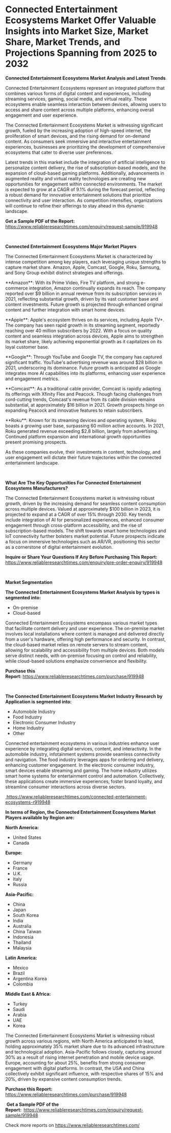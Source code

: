 <p><h1>Connected Entertainment Ecosystems Market Offer Valuable Insights into Market Size, Market Share, Market Trends, and Projections Spanning from 2025 to 2032</h1></p><p><strong>Connected Entertainment Ecosystems Market Analysis and Latest Trends</strong></p>
<p><p>Connected Entertainment Ecosystems represent an integrated platform that combines various forms of digital content and experiences, including streaming services, gaming, social media, and virtual reality. These ecosystems enable seamless interaction between devices, allowing users to access and share content across multiple platforms, enhancing overall engagement and user experience.</p><p>The Connected Entertainment Ecosystems Market is witnessing significant growth, fueled by the increasing adoption of high-speed internet, the proliferation of smart devices, and the rising demand for on-demand content. As consumers seek immersive and interactive entertainment experiences, businesses are prioritizing the development of comprehensive ecosystems that cater to diverse user preferences.</p><p>Latest trends in this market include the integration of artificial intelligence to personalize content delivery, the rise of subscription-based models, and the expansion of cloud-based gaming platforms. Additionally, advancements in augmented reality and virtual reality technologies are creating new opportunities for engagement within connected environments. The market is expected to grow at a CAGR of 9.1% during the forecast period, reflecting a robust demand for innovative entertainment solutions that prioritize connectivity and user interaction. As competition intensifies, organizations will continue to refine their offerings to stay ahead in this dynamic landscape.</p></p>
<p><strong>Get a Sample PDF of the Report:&nbsp;</strong> <a href="https://www.reliableresearchtimes.com/enquiry/request-sample/919948?utm_campaign=2937&utm_medium=2&utm_source=Github&utm_content=ia&utm_term=07032025&utm_id=connected-entertainment-ecosystems">https://www.reliableresearchtimes.com/enquiry/request-sample/919948</a></p>
<p>&nbsp;</p>
<p><strong>Connected Entertainment Ecosystems Major Market Players</strong></p>
<p><p>The Connected Entertainment Ecosystems Market is characterized by intense competition among key players, each leveraging unique strengths to capture market share. Amazon, Apple, Comcast, Google, Roku, Samsung, and Sony Group exhibit distinct strategies and offerings.</p><p>**Amazon**: With its Prime Video, Fire TV platform, and strong e-commerce integration, Amazon continually expands its reach. The company reported over $9 billion in annual revenue from its subscription services in 2021, reflecting substantial growth, driven by its vast customer base and content investments. Future growth is projected through enhanced original content and further integration with smart home devices.</p><p>**Apple**: Apple's ecosystem thrives on its services, including Apple TV+. The company has seen rapid growth in its streaming segment, reportedly reaching over 40 million subscribers by 2022. With a focus on quality content and seamless integration across devices, Apple aims to strengthen its market share, likely achieving exponential growth as it capitalizes on its loyal customer base.</p><p>**Google**: Through YouTube and Google TV, the company has captured significant traffic. YouTube's advertising revenue was around $28 billion in 2021, underscoring its dominance. Future growth is anticipated as Google integrates more AI capabilities into its platforms, enhancing user experience and engagement metrics.</p><p>**Comcast**: As a traditional cable provider, Comcast is rapidly adapting its offerings with Xfinity Flex and Peacock. Though facing challenges from cord-cutting trends, Comcast's revenue from its cable division remains substantial, at approximately $16 billion in 2021. Growth prospects hinge on expanding Peacock and innovative features to retain subscribers.</p><p>**Roku**: Known for its streaming devices and operating system, Roku boasts a growing user base, surpassing 60 million active accounts. In 2021, Roku generated revenue exceeding $2.8 billion, largely from advertising. Continued platform expansion and international growth opportunities present promising prospects.</p><p>As these companies evolve, their investments in content, technology, and user engagement will dictate their future trajectories within the connected entertainment landscape.</p></p>
<p>&nbsp;</p>
<p><strong>What Are The Key Opportunities For Connected Entertainment Ecosystems Manufacturers?</strong></p>
<p><p>The Connected Entertainment Ecosystems market is witnessing robust growth, driven by the increasing demand for seamless content consumption across multiple devices. Valued at approximately $100 billion in 2023, it is projected to expand at a CAGR of over 15% through 2030. Key trends include integration of AI for personalized experiences, enhanced consumer engagement through cross-platform accessibility, and the rise of subscription-based models. The shift towards smart home technologies and IoT connectivity further bolsters market potential. Future prospects indicate a focus on immersive technologies such as AR/VR, positioning this sector as a cornerstone of digital entertainment evolution.</p></p>
<p><strong>Inquire or Share Your Questions If Any Before Purchasing This Report:</strong> <a href="https://www.reliableresearchtimes.com/enquiry/pre-order-enquiry/919948?utm_campaign=2937&utm_medium=2&utm_source=Github&utm_content=ia&utm_term=07032025&utm_id=connected-entertainment-ecosystems">https://www.reliableresearchtimes.com/enquiry/pre-order-enquiry/919948</a></p>
<p>&nbsp;</p>
<p><strong>Market Segmentation</strong></p>
<p><strong>The Connected Entertainment Ecosystems Market Analysis by types is segmented into:</strong></p>
<p><ul><li>On-premise</li><li>Cloud-based</li></ul></p>
<p><p>Connected Entertainment Ecosystems encompass various market types that facilitate content delivery and user experience. The on-premise market involves local installations where content is managed and delivered directly from a user's hardware, offering high performance and security. In contrast, the cloud-based market relies on remote servers to stream content, allowing for scalability and accessibility from multiple devices. Both models serve distinct needs, with on-premise focusing on control and reliability, while cloud-based solutions emphasize convenience and flexibility.</p></p>
<p><strong>Purchase this Report:&nbsp;</strong><a href="https://www.reliableresearchtimes.com/purchase/919948?utm_campaign=2937&utm_medium=2&utm_source=Github&utm_content=ia&utm_term=07032025&utm_id=connected-entertainment-ecosystems">https://www.reliableresearchtimes.com/purchase/919948</a></p>
<p>&nbsp;</p>
<p><strong>The Connected Entertainment Ecosystems Market Industry Research by Application is segmented into:</strong></p>
<p><ul><li>Automobile Industry</li><li>Food Industry</li><li>Electronic Consumer Industry</li><li>Home Industry</li><li>Other</li></ul></p>
<p><p>Connected entertainment ecosystems in various industries enhance user experience by integrating digital services, content, and interactivity. In the automobile industry, infotainment systems provide seamless connectivity and navigation. The food industry leverages apps for ordering and delivery, enhancing customer engagement. In the electronic consumer industry, smart devices enable streaming and gaming. The home industry utilizes smart home systems for entertainment control and automation. Collectively, these applications create immersive experiences, foster brand loyalty, and streamline consumer interactions across diverse sectors.</p></p>
<p><a href="https://www.reliableresearchtimes.com/connected-entertainment-ecosystems-r919948?utm_campaign=2937&utm_medium=2&utm_source=Github&utm_content=ia&utm_term=07032025&utm_id=connected-entertainment-ecosystems">&nbsp;https://www.reliableresearchtimes.com/connected-entertainment-ecosystems-r919948</a></p>
<p><strong>In terms of Region, the Connected Entertainment Ecosystems Market Players available by Region are:</strong></p>
<p>
    <p> <strong> North America: </strong>
        <ul>
            <li>United States</li>
            <li>Canada</li>
        </ul>
        </p> 
    <p> <strong> Europe: </strong>
        <ul>
            <li>Germany</li>
            <li>France</li>
            <li>U.K.</li>
            <li>Italy</li>
            <li>Russia</li>
        </ul>
        </p> 
    <p> <strong> Asia-Pacific: </strong>
        <ul>
            <li>China</li>
            <li>Japan</li>
            <li>South Korea</li>
            <li>India</li>
            <li>Australia</li>
            <li>China Taiwan</li>
            <li>Indonesia</li>
            <li>Thailand</li>
            <li>Malaysia</li>
        </ul>
        </p> 
    <p> <strong> Latin America: </strong>
        <ul>
            <li>Mexico</li>
            <li>Brazil</li>
            <li>Argentina Korea</li>
            <li>Colombia</li>
        </ul>
        </p> 
    <p> <strong> Middle East & Africa: </strong>
        <ul>
            <li>Turkey</li>
            <li>Saudi</li>
            <li>Arabia</li>
            <li>UAE</li>
            <li>Korea</li>
        </ul>
    </p>
    </p>
<p><p>The Connected Entertainment Ecosystems Market is witnessing robust growth across various regions, with North America anticipated to lead, holding approximately 35% market share due to its advanced infrastructure and technological adoption. Asia-Pacific follows closely, capturing around 30% as a result of rising internet penetration and mobile device usage. Europe, accounting for about 25%, benefits from strong consumer engagement with digital platforms. In contrast, the USA and China collectively exhibit significant influence, with respective shares of 15% and 20%, driven by expansive content consumption trends.</p></p>
<p><strong>Purchase this Report: </strong><a href="https://www.reliableresearchtimes.com/purchase/919948?utm_campaign=2937&utm_medium=2&utm_source=Github&utm_content=ia&utm_term=07032025&utm_id=connected-entertainment-ecosystems">https://www.reliableresearchtimes.com/purchase/919948</a></p>
<p>&nbsp;<strong>Get a Sample PDF of the Report:&nbsp;&nbsp;</strong><a href="https://www.reliableresearchtimes.com/enquiry/request-sample/919948?utm_campaign=2937&utm_medium=2&utm_source=Github&utm_content=ia&utm_term=07032025&utm_id=connected-entertainment-ecosystems">https://www.reliableresearchtimes.com/enquiry/request-sample/919948</a></p>
<p><strong></strong></p>
<p>Check more reports on <a href="https://www.reliableresearchtimes.com/?utm_campaign=2937&utm_medium=2&utm_source=Github&utm_content=ia&utm_term=07032025&utm_id=connected-entertainment-ecosystems">https://www.reliableresearchtimes.com/</a></p>